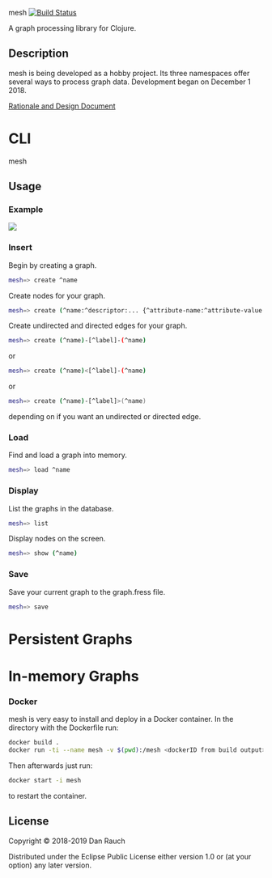 mesh [![Build Status](https://travis-ci.org/danjrauch/mesh.svg?branch=master)](https://travis-ci.org/danjrauch/mesh)

A graph processing library for Clojure.

## Description

mesh is being developed as a hobby project. Its three namespaces offer several ways to process graph data. Development began on December 1 2018. 

[Rationale and Design Document](https://docs.google.com/document/d/1tJ0OM2-mhQ-G6V91LOSVeitK9jRDkzplbb81cemqD9c/edit?usp=sharing)

# CLI

mesh 

## Usage

### Example

<img align="center" src="https://raw.githubusercontent.com/danjrauch/mesh/master/images/example1.png">

### Insert

Begin by creating a graph.
```sh
mesh=> create ^name
```

Create nodes for your graph.
```sh
mesh=> create (^name:^descriptor:... {^attribute-name:^attribute-value ...}) (...)
```

Create undirected and directed edges for your graph.
```sh
mesh=> create (^name)-[^label]-(^name)
```
or
```sh
mesh=> create (^name)<[^label]-(^name)
```
or
```sh
mesh=> create (^name)-[^label]>(^name)
```
depending on if you want an undirected or directed edge.

### Load

Find and load a graph into memory.
```sh
mesh=> load ^name
```

### Display 

List the graphs in the database.
```sh
mesh=> list
```

Display nodes on the screen.
```sh
mesh=> show (^name)
```

### Save

Save your current graph to the graph.fress file.
```sh
mesh=> save
```

# Persistent Graphs



# In-memory Graphs

### Docker

mesh is very easy to install and deploy in a Docker container. In the directory with the Dockerfile run:
```sh
docker build .
docker run -ti --name mesh -v $(pwd):/mesh <dockerID from build output>
```
Then afterwards just run:
```sh
docker start -i mesh
```
to restart the container.

License
----
Copyright © 2018-2019 Dan Rauch

Distributed under the Eclipse Public License either version 1.0 or (at your option) any later version.